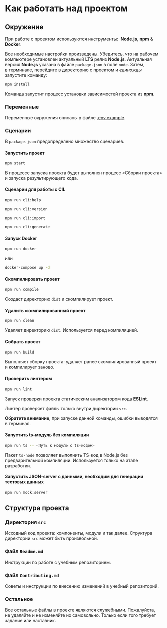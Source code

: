 # Как работать над проектом

## Окружение

При работе с проектом используются инструменты:  **Node.js**, **npm** & **Docker**.

Все необходимые настройки произведены.
Убедитесь, что на рабочем компьютере установлен актуальный **LTS** релиз **Node.js**.
Актуальная версия **Node.js** указана в файле `package.json` в поле `node`.
Затем, в терминале, перейдите в директорию с проектом и _единожды_ запустите команду:

```bash
npm install
```

Команда запустит процесс установки зависимостей проекта из **npm**.

### Переменные

Переменные окружения описаны в файле [.env.example](.env.example).

### Сценарии

В `package.json` предопределено множество сценариев.

#### Запустить проект

```bash
npm start
```

В процессе запуска проекта будет выполнен процесс «Сборки проекта» и запуска результирующего кода.

#### Сценарии для работы с CIL

```bash
npm run cli:help
```
```bash
npm run cli:version
```
```bash
npm run cli:import
```
```bash
npm run cli:generate
```

#### Запуск Docker

```bash
npm run docker
```

или 
```bash
docker-compose up -d
```

#### Скомпилировать проект

```bash
npm run compile
```

Создаст директорию `dist` и скомпилирует проект.

#### Удалить скомпилированный проект

```bash
npm run clean
```

Удаляет директорию `dist`. Используется перед компиляцией.

#### Собрать проект

```bash
npm run build
```

Выполняет сборку проекта: удаляет ранее скомпилированный проект и компилирует заново.

#### Проверить линтером

```bash
npm run lint
```

Запуск проверки проекта статическим анализатором кода **ESLint**.

Линтер проверяет файлы только внутри директории `src`.

**Обратите внимание**, при запуске данной команды, ошибки выводятся в терминал.

#### Запустить ts-модуль без компиляции

```bash
npm run ts -- <Путь к модулю с ts-кодом>
```

Пакет `ts-node` позволяет выполнить TS-код в Node.js без предварительной компиляции. Используется только на этапе разработки.

#### Запустить JSON-server с данными, необходим для генерации тестовых данных

```bash
npm run mock:server
```

## Структура проекта

### Директория `src`

Исходный код проекта: компоненты, модули и так далее.
Структура директории `src` может быть произвольной.

### Файл `Readme.md`

Инструкции по работе с учебным репозиторием.

### Файл `Contributing.md`

Советы и инструкции по внесению изменений в учебный репозиторий.

### Остальное

Все остальные файлы в проекте являются служебными.
Пожалуйста, не удаляйте и не изменяйте их самовольно.
Только если того требует задание или наставник.
